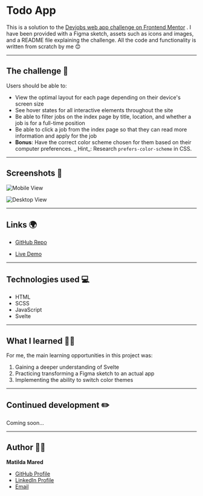 # Todo App

This is a solution to
the [Devjobs web app challenge on Frontend Mentor](https://www.frontendmentor.io/challenges/devjobs-web-app-HuvC_LP4l)
. I have been provided with a Figma sketch, assets such as icons and images, and a README file
explaining the challenge. All the code and functionality is written from scratch by me 😊

---

## The challenge 📝

Users should be able to:

- View the optimal layout for each page depending on their device's screen size
- See hover states for all interactive elements throughout the site
- Be able to filter jobs on the index page by title, location, and whether a job is for a full-time
  position
- Be able to click a job from the index page so that they can read more information and apply for
  the job
- **Bonus**: Have the correct color scheme chosen for them based on their computer preferences. _
  Hint_: Research `prefers-color-scheme` in CSS.

---

## Screenshots 📸

![Mobile View](https://user-images.githubusercontent.com/43721548/184468899-2a16171e-a078-48ec-8435-865537492964.png)

![Desktop View](https://user-images.githubusercontent.com/43721548/184468888-76cd4b0c-5e3b-4653-bb7e-922d548af1a6.png)

---

## Links 🌍

- [GitHub Repo](https://github.com/MatildaMared/practice__dev-jobs "Repository")

- [Live Demo](https://dev-jobs-seven.vercel.app/ "Live View")

---

## Technologies used 💻

- HTML
- SCSS
- JavaScript
- Svelte

---

## What I learned 👩‍🎓

For me, the main learning opportunities in this project was:

1. Gaining a deeper understanding of Svelte
2. Practicing transforming a Figma sketch to an actual app
3. Implementing the ability to switch color themes

---

## Continued development ✏️

Coming soon...

---

## Author 👩‍💻

**Matilda Mared**

- [GitHub Profile](https://github.com/MatildaMared "MatildaMared")
- [LinkedIn Profile](https://www.linkedin.com/in/matilda-mared "MatildaMared")
- [Email](mailto:matildamared@live.se?subject=Hi "Hi!")
